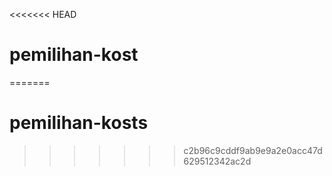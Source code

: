 <<<<<<< HEAD
# pemilihan-kost
=======
# pemilihan-kosts
>>>>>>> c2b96c9cddf9ab9e9a2e0acc47d629512342ac2d
